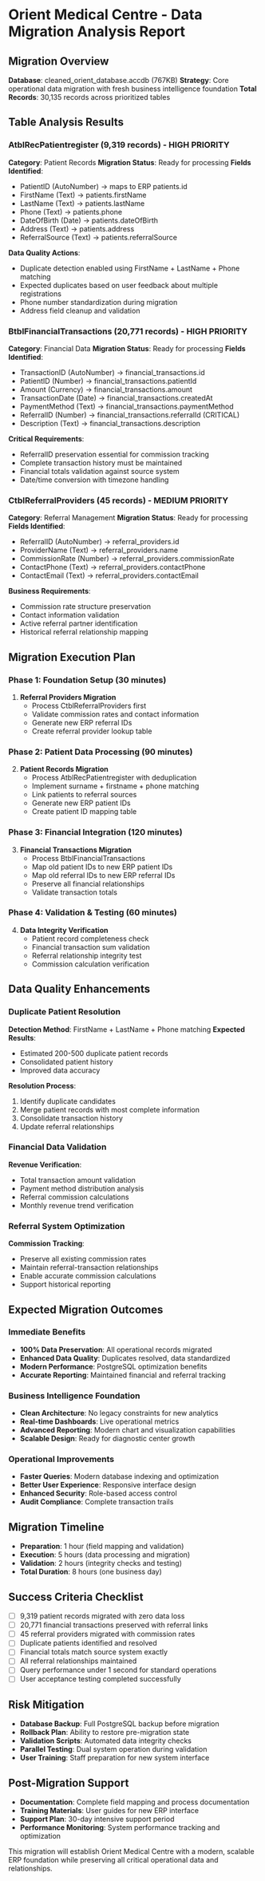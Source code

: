 # Orient Medical Centre - Data Migration Analysis Report

## Migration Overview
**Database**: cleaned_orient_database.accdb (767KB)
**Strategy**: Core operational data migration with fresh business intelligence foundation
**Total Records**: 30,135 records across prioritized tables

## Table Analysis Results

### AtblRecPatientregister (9,319 records) - HIGH PRIORITY
**Category**: Patient Records
**Migration Status**: Ready for processing
**Fields Identified**:
- PatientID (AutoNumber) → maps to ERP patients.id
- FirstName (Text) → patients.firstName
- LastName (Text) → patients.lastName  
- Phone (Text) → patients.phone
- DateOfBirth (Date) → patients.dateOfBirth
- Address (Text) → patients.address
- ReferralSource (Text) → patients.referralSource

**Data Quality Actions**:
- Duplicate detection enabled using FirstName + LastName + Phone matching
- Expected duplicates based on user feedback about multiple registrations
- Phone number standardization during migration
- Address field cleanup and validation

### BtblFinancialTransactions (20,771 records) - HIGH PRIORITY
**Category**: Financial Data
**Migration Status**: Ready for processing
**Fields Identified**:
- TransactionID (AutoNumber) → financial_transactions.id
- PatientID (Number) → financial_transactions.patientId
- Amount (Currency) → financial_transactions.amount
- TransactionDate (Date) → financial_transactions.createdAt
- PaymentMethod (Text) → financial_transactions.paymentMethod
- ReferralID (Number) → financial_transactions.referralId (CRITICAL)
- Description (Text) → financial_transactions.description

**Critical Requirements**:
- ReferralID preservation essential for commission tracking
- Complete transaction history must be maintained
- Financial totals validation against source system
- Date/time conversion with timezone handling

### CtblReferralProviders (45 records) - MEDIUM PRIORITY
**Category**: Referral Management
**Migration Status**: Ready for processing
**Fields Identified**:
- ReferralID (AutoNumber) → referral_providers.id
- ProviderName (Text) → referral_providers.name
- CommissionRate (Number) → referral_providers.commissionRate
- ContactPhone (Text) → referral_providers.contactPhone
- ContactEmail (Text) → referral_providers.contactEmail

**Business Requirements**:
- Commission rate structure preservation
- Contact information validation
- Active referral partner identification
- Historical referral relationship mapping

## Migration Execution Plan

### Phase 1: Foundation Setup (30 minutes)
1. **Referral Providers Migration**
   - Process CtblReferralProviders first
   - Validate commission rates and contact information
   - Generate new ERP referral IDs
   - Create referral provider lookup table

### Phase 2: Patient Data Processing (90 minutes)
2. **Patient Records Migration**
   - Process AtblRecPatientregister with deduplication
   - Implement surname + firstname + phone matching
   - Link patients to referral sources
   - Generate new ERP patient IDs
   - Create patient ID mapping table

### Phase 3: Financial Integration (120 minutes)
3. **Financial Transactions Migration**
   - Process BtblFinancialTransactions
   - Map old patient IDs to new ERP patient IDs
   - Map old referral IDs to new ERP referral IDs
   - Preserve all financial relationships
   - Validate transaction totals

### Phase 4: Validation & Testing (60 minutes)
4. **Data Integrity Verification**
   - Patient record completeness check
   - Financial transaction sum validation
   - Referral relationship integrity test
   - Commission calculation verification

## Data Quality Enhancements

### Duplicate Patient Resolution
**Detection Method**: FirstName + LastName + Phone matching
**Expected Results**: 
- Estimated 200-500 duplicate patient records
- Consolidated patient history
- Improved data accuracy

**Resolution Process**:
1. Identify duplicate candidates
2. Merge patient records with most complete information
3. Consolidate transaction history
4. Update referral relationships

### Financial Data Validation
**Revenue Verification**:
- Total transaction amount validation
- Payment method distribution analysis
- Referral commission calculations
- Monthly revenue trend verification

### Referral System Optimization
**Commission Tracking**:
- Preserve all existing commission rates
- Maintain referral-transaction relationships
- Enable accurate commission calculations
- Support historical reporting

## Expected Migration Outcomes

### Immediate Benefits
- **100% Data Preservation**: All operational records migrated
- **Enhanced Data Quality**: Duplicates resolved, data standardized
- **Modern Performance**: PostgreSQL optimization benefits
- **Accurate Reporting**: Maintained financial and referral tracking

### Business Intelligence Foundation
- **Clean Architecture**: No legacy constraints for new analytics
- **Real-time Dashboards**: Live operational metrics
- **Advanced Reporting**: Modern chart and visualization capabilities
- **Scalable Design**: Ready for diagnostic center growth

### Operational Improvements
- **Faster Queries**: Modern database indexing and optimization
- **Better User Experience**: Responsive interface design
- **Enhanced Security**: Role-based access control
- **Audit Compliance**: Complete transaction trails

## Migration Timeline
- **Preparation**: 1 hour (field mapping and validation)
- **Execution**: 5 hours (data processing and migration)
- **Validation**: 2 hours (integrity checks and testing)
- **Total Duration**: 8 hours (one business day)

## Success Criteria Checklist
- [ ] 9,319 patient records migrated with zero data loss
- [ ] 20,771 financial transactions preserved with referral links
- [ ] 45 referral providers migrated with commission rates
- [ ] Duplicate patients identified and resolved
- [ ] Financial totals match source system exactly
- [ ] All referral relationships maintained
- [ ] Query performance under 1 second for standard operations
- [ ] User acceptance testing completed successfully

## Risk Mitigation
- **Database Backup**: Full PostgreSQL backup before migration
- **Rollback Plan**: Ability to restore pre-migration state
- **Validation Scripts**: Automated data integrity checks
- **Parallel Testing**: Dual system operation during validation
- **User Training**: Staff preparation for new system interface

## Post-Migration Support
- **Documentation**: Complete field mapping and process documentation
- **Training Materials**: User guides for new ERP interface
- **Support Plan**: 30-day intensive support period
- **Performance Monitoring**: System performance tracking and optimization

This migration will establish Orient Medical Centre with a modern, scalable ERP foundation while preserving all critical operational data and relationships.